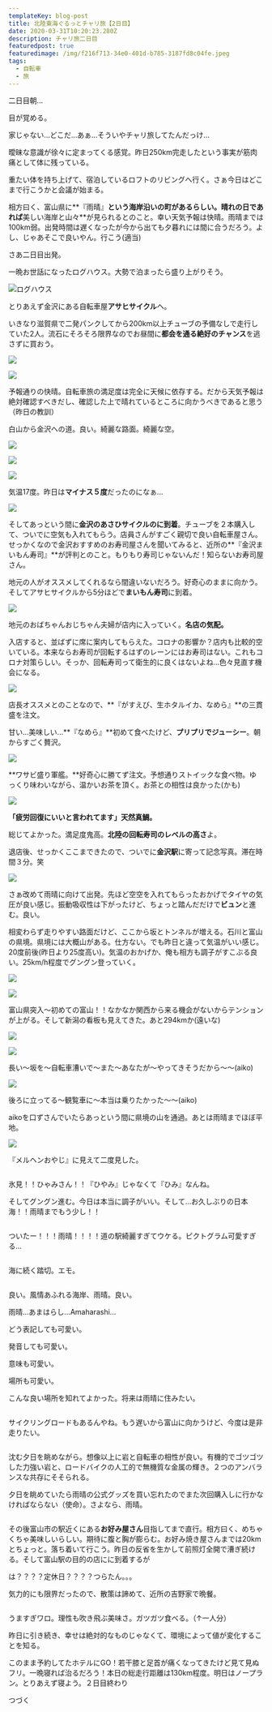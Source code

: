 ```yaml
---
templateKey: blog-post
title: 北陸東海ぐるっとチャリ旅【2日目】
date: 2020-03-31T10:20:23.280Z
description: チャリ旅二日目
featuredpost: true
featuredimage: /img/f216f713-34e0-401d-b785-3187fd8c04fe.jpeg
tags:
  - 自転車
  - 旅
---
```

二日目朝...

目が覚める。

家じゃない…どこだ…あぁ...そういやチャリ旅してたんだっけ…

曖昧な意識が徐々に定まってくる感覚。昨日250km完走したという事実が筋肉痛として体に残っている。

重たい体を持ち上げて、宿泊しているロフトのリビングへ行く。さぁ今日はどこまで行こうかと会議が始まる。

相方曰く、富山県に**『雨晴』**という海岸沿いの町があるらしい。晴れの日であれば**美しい海岸と山々**が見られるとのこと。幸い天気予報は快晴。雨晴までは100km弱。出発時間は遅くなったが今から出ても夕暮れには間に合うだろう。よし、じゃあそこで良いやん。行こう(適当)

さあ二日目出発。

一晩お世話になったログハウス。大勢で泊まったら盛り上がりそう。

![ログハウス](/img/1229c767-cb9d-47bb-a01d-4f77c1bb56b2.jpeg)

とりあえず金沢にある自転車屋**アサヒサイクル**ヘ。

いきなり滋賀県で二発パンクしてから200km以上チューブの予備なしで走行していた2人。流石にそろそろ限界なのでお昼間に**都会を通る絶好のチャンス**を逃さずに買おう。

![](/img/b14d6933-a127-4689-81db-585a15a4ac5f.jpeg)

![](/img/2e4a28a3-64f6-4499-8992-82a8bd75b10c.jpeg)

予報通りの快晴。自転車旅の満足度は完全に天候に依存する。だから天気予報は絶対確認すべきだし、確認した上で晴れているところに向かうべきであると思う（昨日の教訓）

白山から金沢への道。良い。綺麗な路面。綺麗な空。

![](/img/b761d3d7-25c7-4a11-9af2-f8560779c9f0.jpeg)

![](/img/ec72052a-48b2-4678-b5ca-cb59d83dfc10.jpeg)

![](/img/1ff29164-6bed-4407-9cdf-4490a2a45a42.jpeg)

気温17度。昨日は**マイナス５度**だったのになぁ...

![](/img/ade59c1f-7320-4d20-8ef6-1254d6c00da9.jpeg)

そしてあっという間に**金沢のあさひサイクルのに到着**。チューブを２本購入して、ついでに空気も入れてもらう。店員さんがすごく親切で良い自転車屋さん。せっかくなので金沢おすすめのお寿司屋さんを聞いてみると、近所の**『金沢まいもん寿司』**が評判とのこと。もりもり寿司じゃないんだ！知らないお寿司屋さん。

地元の人がオススメしてくれるなら間違いないだろう。好奇心のままに向かう。そしてアサヒサイクルから5分ほどで**まいもん寿司**に到着。

![](/img/1f96464d-da02-4ca0-a1e0-2acc37fd6699.jpeg)

地元のおばちゃんおじちゃん夫婦が店内に入っていく。**名店の気配。**

入店すると、並ばずに席に案内してもらえた。コロナの影響か？店内も比較的空いている。本来ならお寿司が回転するはずのレーンにはお寿司はない。これもコロナ対策らしい。そっか、回転寿司って衛生的に良くはないよね…色々見直す機会になる。

![](/img/ccb128ac-b4ee-4dc7-aed9-ae9ae44fb556.jpeg)

店長オススメとのことなので、**『がすえび、生ホタルイカ、なめら』**の三貫盛を注文。

甘い...美味しい...**『なめら』**初めて食べたけど、**プリプリでジューシー**。朝からすごく贅沢。

![](/img/4efcc51e-c0ee-4e44-8e7e-c126102b6fe4.jpeg)

**ワサビ盛り軍艦。**好奇心に勝てず注文。予想通りストイックな食べ物。ゆっくり味わいながら、温かいお茶を頂く。お茶との相性は良かった(かも)

![](/img/e53a5aae-956c-433d-8647-3ab1ca7c40ba.jpeg)

**「疲労回復にいいと言われてます」天然真鯛。**

総じてよかった。満足度鬼高。**北陸の回転寿司のレベルの高さ**よ。

退店後、せっかくここまできたので、ついでに**金沢駅**に寄って記念写真。滞在時間３分。笑

![](/img/5734ac68-802d-47da-9708-536d86f4d0f6.jpeg)

さぁ改めて雨晴に向けて出発。先ほど空空を入れてもらったおかげでタイヤの気圧が良い感じ。振動吸収性は下がったけど、ちょっと踏んだだけで**ビュン**と進む。良い。

相変わらず走りやすい路面だけど、ここから坂とトンネルが増える。石川と富山の県境。県境には大概山がある。仕方ない。でも昨日と違って気温がいい感じ。20度前後(昨日より25度高い)。気温のおかげか、俺も相方も調子がすこぶる良い。25km/h程度でグングン登っていく。

![](/img/4b3c8168-80bc-4c6e-b86e-30884b9a4385.jpeg)

![](/img/9d39b3a4-9d38-41ce-a8fb-d37eeb571759.jpeg)

富山県突入〜初めての富山！！なかなか関西から来る機会がないからテンションが上がる。そして新潟の看板も見えてきた。あと294kmか(遠いな)

![](/img/df562dbb-0d60-40ae-aa44-dcf4918396b1.jpeg)

![](/img/f581b627-f015-4ba5-9ca3-fdd20c82a35a.jpeg)

長い〜坂を〜自転車漕いで〜また〜あなたが〜やってきそうだから〜〜(aiko)

![](/img/937a2869-5404-48cd-a591-032909b3e63f.jpeg)

後ろに立ってる〜観覧車に〜本当は乗りたかった〜〜(aiko)

aikoを口ずさんでいたらあっという間に県境の山を通過。あとは雨晴までほぼ平地。

![](/img/a3093dbf-09c0-4c0a-8ed6-b61831d1398e.jpeg)

『メルヘンおやじ』に見えて二度見した。

![]()

氷見！！ひゃみさん！！『ひやみ』じゃなくて『ひみ』なんね。

そしてグングン進む。今日は本当に調子がいい。そして...お久しぶりの日本海！！雨晴までもう少し！！

![]()

ついたー！！！雨晴！！！！道の駅綺麗すぎてウケる。ピクトグラム可愛すぎる...

![]()

海に続く踏切。エモ。

![]()

良い。風情あふれる海岸、雨晴。良い。

雨晴…あまはらし…Amaharashi…

どう表記しても可愛い。

発音しても可愛い。

意味も可愛い。

場所も可愛い。

こんな良い場所を知れてよかった。将来は雨晴に住みたい。

![]()

サイクリングロードもあるんやね。もう遅いから富山に向かうけど、今度は是非走りたい。

![]()

沈む夕日を眺めながら。想像以上に岩と自転車の相性が良い。有機的でゴツゴツした力強い岩と、ロードバイクの人工的で無機質な金属の輝き。２つのアンバランスな共存にそそられる。

夕日を眺めていたら雨晴の公式グッズを買い忘れたのでまた次回購入しに行かなければならない（使命）。さよなら、雨晴。

![]()

その後富山市の駅近くにある**お好み屋さん**目指してまで直行。相方曰く、めちゃくちゃ美味しいらしい。期待に腹と胸が膨らむ。お好み焼き屋さんまでは20kmとちょっと。落ち着いて行こう。昨日の反省を生かして前照灯全開で漕ぎ続ける。そして富山駅の目的の店にに到着するが

は？？？？定休日？？？？つらたん。。。

気力的にも限界だったので、散策は諦めて、近所の吉野家で晩餐。

![]()

うますぎワロ。理性も吹き飛ぶ美味さ。ガツガツ食べる。（↑一人分）

昨日に引き続き、幸せは絶対的なものじゃなくて、環境によって値が変化することを知る。

このまま予約してたホテルにGO！若干膝と足首が痛くなってきたけど見て見ぬフリ。一晩寝れば治るだろう！本日の総走行距離は130km程度。明日はノープラン。とりあえず寝よう。２日目終わり

つづく
